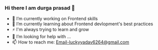 ### Hi there I am durga prasad 👋


- 🔭 I’m currently working on Frontend skills
- 🌱  I’m currently learning about Frontend devlopment's best practices
- ⚡ I'm always trying to learn and grow
- 🤔 I’m looking for help with ...
- 📫 How to reach me: Email-luckyyadav6264@gmail.com

